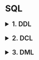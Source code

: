 # SQL

<details>
<summary>1. DDL</summary>

<br/>

> Data Define Language, 데이터 정의어
>
> 개념 : DB를 구축하거나 수정할 목적으로 사용하는 언어 (DB 구조, 데이터 형식 등)

<br/>

### 1) CREATE

**스키마**
- DB 구조, 제약 조건에 대한 전반 명세를 기술한 것
- 개체(Entity), 속성(Attribute), 관계(Relationship) 등

```sql
CREATE SCHEMA 대학교 AUTHORIZATION 홍길동;
```

<br/>

**도메인**
- 하나의 속성이 취할 수 있는 동일한 유형의 원자 값 집합 (사용자 정의 데이터 타입)

```sql
CREATE DOMAIN SEX CHAR(1)
        DEFAULT '남'
        CONSTRAINT VALID-SEX CHECK(VALUE IN('남', '여'));
```



<br/>

```sql
CREATE TABLE 학생
    (이름 VARCHAR(15) DEFAULT 홍길동 NOT NULL,
    학번 CHAR(8) PRIMARY KEY,
    전공 CHAR(5),
    성별 SEX,
    생년월일 DATE, 
    UNIQUE(대체키_속성명),
    CONSTRAINT fk_전공 FOREIGN KEY(전공) REFERENCES 학과(학과코드)
        ON DELETE SET NULL
        ON UPDATE CASCADE,
    CONSTRAINT 생년월일제약
        CHECK(생년월일 >= '1980-01-01'));
```

<br/>

```sql
CREATE VIEW CC(ccid, ccname)
AS SELECT Course.id, Instructor.name
FROM Course, Instructor
WHERE Course.instructor = Instructor.id;
```

<br/>

```sql
CREATE UNIQUE INDEX 고객번호_idx
ON 고객(고객번호 DESC, 주문번호 ASC);
```

<br/>

### 2) ALTER

```sql
ALTER TABLE 학생 ADD 학년 VARCHAR(3) DEFAULT '기본값';

ALTER TABLE 학생 ALTER 학번 VARCHAR(10) NOT NULL;

ALTER TABLE 학생 ALTER 학번 SET DEFAULT '기본값';

ALTER TABLE 학생 DROP COLUMN 학번 CASCADE;
```

<br/>

### 3) DROP

```sql
DROP SCHEMA 스키마명 [CASCADE | RESTRICT];

DROP DOMAIN 도메인명 [CASCADE | RESTRICT];

DROP TABLE 테이블명 [CASCADE | RESTRICT];

DROP VIEW 뷰명 [CASCADE | RESTRICT];

DROP INDEX 인덱스명 [CASCADE | RESTRICT];

DROP CONSTRAINT 제약조건명;
```

<br/>

</details>



<details>
<summary>2. DCL</summary>

<br/>

> Data Control Language, 데이터 제어어
>
> 개념 : 데이터 보안, 무결성, 회복, 병행 제어 등 정의하는 데 사용하는 언어

<br/>

### 1) COMMIT

> 개념 : 트랜잭션 처리 정상 완료 후, 트랜잭션이 수행한 내용을 DB에 반영하는 명령어
>
> **Auto Commit** : DML문이 성공하면 자동 COMMIT / 실패하면 자동 ROLLBACK

<br/>

### 2) ROLLBACK

> 개념 : 변경되었으나 아직 COMMIT 되지 않은 모든 내용 취소, DB를 이전 상태로 복구하는 명령어
>
> **SAVE POINT** : 트랜잭션 내에 ROLLBACK 할 위치인 저장점을 지정하는 명령어

```sql
DELETE FROM 사원 WHERE 사원번호 = 30;
SAVEPOINT S1;

DELETE FROM 사원 WHERE 사원번호 = 20;
ROLLBACK TO S1;
```

<br/>
<br/>

> 💡 **TCL(Transaction Control Language, 트랜잭션 제어 명령어)**
>
> `COMMIT`, `ROLLBACK`, `SAVEPOINT`
>
> 트랜잭션 단위로 데이터 변경을 제어하는 명령어로, 데이터 일관성과 복구 가능성을 보장
>
> - `COMMIT` : 작업 확정하여 DB에 반영
> - `ROLLBACK` : 변경 내용을 취소하고 이전 상태로 복원
> - `SAVEPOINT` : 트랜잭션 내 되돌릴 지점을 임시로 저장

<br/>

### 3) GRANT / REVOKE

**사용자등급 지정/해제**
```sql
GRANT 사용자등급 TO 사용자_ID_리스트;
GRANT RESOURCE TO NABI;

REVOKE 사용자등급 FROM 사용자_ID_리스트;
REVOKE RESOURCE FROM NABI;
```

> **사용자등급**
> - DBA : DB 관리자
> - RESOURCE : DB 및 테이블 생성 가능자
> - CONNECT : 단순 사용자

<br/>

**테이블/속성 권한 부여/취소**
```sql
GRANT 권한_리스트 ON 개체 TO 사용자 [WITH GRANT OPTION];
GRANT ALL ON 고객 TO NABI WITH GRANT OPTION;

REVOKE [GRANT OPTION FOR] 권한_리스트 ON 개체 FROM 사용자 [CASCADE];
REVOKE GRANT OPTION FOR UPDATE ON 고객 FROM NABI;
```

> **권한 리스트**
> - ALL / SELECT / INSERT / UPDATE / DELETE

<br/>

</details>



<details>
<summary>3. DML</summary>

<br/>

> Data Manipulation Language, 데이터 조작어
>
> 개념 : DB 사용자가 저장된 데이터를 실질적으로 관리하는 데 사용되는 언어 (데이터 조작)

<br/>

### 1) INSERT

```sql
INSERT INTO 사원(이름, 부서)
VALUES ('홍승현', '인터넷');

INSERT INTO 편집부원(이름, 생일, 주소, 기본급)
SELECT 이름, 생일, 주소, 기본급
FROM 사원
WHERE 부서 = '편집';
```

<br/>

### 2) DELETE

```sql
DELETE FROM 사원
WHERE 이름 = '임꺽정';
```

<br/>

### 3) UPDATE

```sql
UPDATE 사원
SET 부서 = '기획', 기본급 = 기본급 + 5
WHERE 이름 = '황진이';
```

<br/>

### 4) INSERT

**일반 형식**

```sql
SELECT [DISTINCT | TOP 2] 테이블명.속성명 AS 별칭, 그룹함수(속성명) AS 별칭, 
        Window 함수 OVER (PARTITION BY 속성명 ORDER BY 속성명 DESC)
FROM 테이블명, 테이블명
WHERE 조건
GROUP BY 속성명, 속성명
HAVING 조건
ORDER BY 속성명 [ASC | DESC];
```

<br/>

**(1) 조건 연산자**
> - 비교 연산자 : =, >, >=, <, <=, <>
> - 논리 연산자 : NOT, AND, OR
> - LIKE 연산자 : %, _, #

<br/>

**(2) 기본 검색**

```sql
SELECT * FROM 사원;

SELECT 이름, 사원.부서 AS 소속부서, 사원.생일
FROM 사원;

SELECT DISTINCT 주소
FROM 사원;
```

<br/>

**(3) 조건 지정 검색, WHERE**

```sql
WHERE 부서 IN ('기획', '인터넷');
WHERE 부서 = '기획' OR 부서 = '인터넷';

WHERE 이름 LIKT '김%';

WHERE 생일 BETWEEN #01/01/69# AND #12/31/73#;

WHERE 주소 IS NOT NULL;
```

<br/>

**(4) 정렬 검색, ORDER BY**

```sql
SELECT TOP 2 *
FROM 사원
ORDER BY 부서 ASC, 이름 DESC;
```

<br/>

**(5) 하위 질의**

```sql
WHERE 이름 = (SELECT 이름 FROM 여가활동 WHERE 취미 = '나이트댄스');

WHERE 이름 NOT IN (SELECT 이름 FROM 여가활동);

WHERE 기본급 < ALL(SELECT 기본급 FROM 사원 WHERE 주소 = '망원동');
```

<br/>

**(6) 복수 테이블 검색**

```sql
SELECT 사원.이름, 사원.부서, 여가활동.취미, 여가활동.경력
FROM 사원, 여가활동
WHERE 여가활동.경력 >= 10 AND 사원.이름 = 여가활동.이름;
```

<br/>

**(7) 그룹 함수 & 그룹 지정 검색**

> - COUNT, SUM, AVG, MAX, MIN, STDDEV, VARIANCE
> - ROLLUP(속성명1, 속성명2) => 순서 중요 / 속성 수 n이면, n+1 레벨 까지
> - CUBE(속성명1, 속성명2) => 2의 n승 레벨 까지

```sql
SELECT 부서, COUNT(*) AS 사원수
FROM 상여금
WHERE 상여금 >= 100
GROUP BY 부서
HAVING COUNT(*) >= 2;

-- ROLLUP : 부서 + 상여내역 -> 부서 -> 전체
SELECT 부서, 상여내역, SUM(상여금) AS 상여금합계
FROM 상여금
GROUP BY ROLLUP(부서, 상여내역);

-- CUBE : 전체 -> 상여내역 -> 부서 -> 부서 + 상여내역
GROUP BY CUBE(부서, 상여내역);
```

<br/>

**(8) WINDOW 함수 이용 검색**

> - ROW_NUMBER(), RANK(), DENSE_RANK()

```sql
-- ROW_NUMBER() : 일련번호
SELECT 상여내역, 상여금, ROW_NUMBER() OVER (PARTITION BY 상여내역 ORDER BY 상여금 DESC) AS NO
FROM 상여금;

-- RANK() : 공동 순위 반영 1 2 2 4
SELECT 상여내역, 상여금, RANK() OVER (PARTITION BY 상여내역 ORDER BY 상여금 DESC) AS 상여금순위
FROM 상여금;

-- DENSE_RANK() : 공동 순위 무시 1 2 3 4
```

<br/>

**(9) 집합 연산자를 이용한 통합 질의**

> - UNION, UNION ALL, INTERSECT, EXCEPT

```sql
SELECT 속성명, 속성명
FROM 테이블명
UNION | UNION ALL | INTERSECT | EXCEPT
SELECT 속성명, 속성명
FROM 테이블명;
```

<br/>

**(10) JOIN**

> - INNER JOIN
>    - EQUI JOIN
>        - WHERE 이용
>        - NATURAL JOIN
>        - USING 이용
>    - NON-EQUI JOIN
>
>    - 조건 없는 INNER JOIN = CROSS JOIN
>
> - OUTER JOIN
>    - LEFT OUTER JOIN
>    - RIGHT OUTER JOIN
>    - FULL OUTER JOIN


```sql
-- INNER JOIN - WHERE 이용
SELECT 학번, 이름, 학생.학과코드, 학과명
FROM 학생, 학과
WHERE 학생.학과코드 = 학과.학과코드;

-- INNER JOIN - NATURAL JOIN (이름과 도메인이 같은 속성 반드시 있어야 함)
SELECT 학번, 이름, 학생.학과코드, 학과명
FROM 학생 NATURAL JOIN 학과;

-- INNER JOIN - USING 이용
SELECT 학번, 이름, 학생.학과코드, 학과명
FROM 학생 JOIN 학과 USING(학과코드);

-- INNER JOIN - NON-EQUI JOIN
SELECT 학번, 이름, 성적, 등급
FROM 학생, 성적등급
WHERE 학생.성적 BETWEEN 성적등급.최저 AND 성적등급.최고;
```

```sql
-- OUTER JOIN - LEFT OUTER JOIN
SELECT 학번, 이름, 학생.학과코드, 학과명
FROM 학생 LEFT OUTER JOIN 학과
ON 학생.학과코드 = 학과.학과코드;

SELECT 학번, 이름, 학생.학과코드, 학과명
FROM 학생, 학과
WHERE 학생.학과코드 = 학과.학과코드(+); -- INNER JOIN 처럼 WHERE 절 사용 가능


-- OUTER JOIN - RIGHT OUTER JOIN
SELECT 학번, 이름, 학생.학과코드, 학과명
FROM 학과 RIGHT OUTER JOIN 학생
ON 학과.학과코드 = 학생.학과코드;

SELECT 학번, 이름, 학생.학과코드, 학과명
FROM 학과, 학생
WHERE 학과.학과코드(+) = 학생.학과코드; -- INNER JOIN 처럼 WHERE 절 사용 가능


-- OUTER JOIN - FULL OUTER JOIN
SELECT 학번, 이름, 학생.학과코드, 학과명
FROM 학생 FULL OUTER JOIN 학과
ON 학생.학과코드 = 학과.학과코드;
```
</details>


<style>
summary {
  font-size: 1.5em;
  font-weight: 600;
  margin-top: 1em;
  cursor: pointer;
}

details[open] summary {
  color: #5f8cff;
}
</style>






















